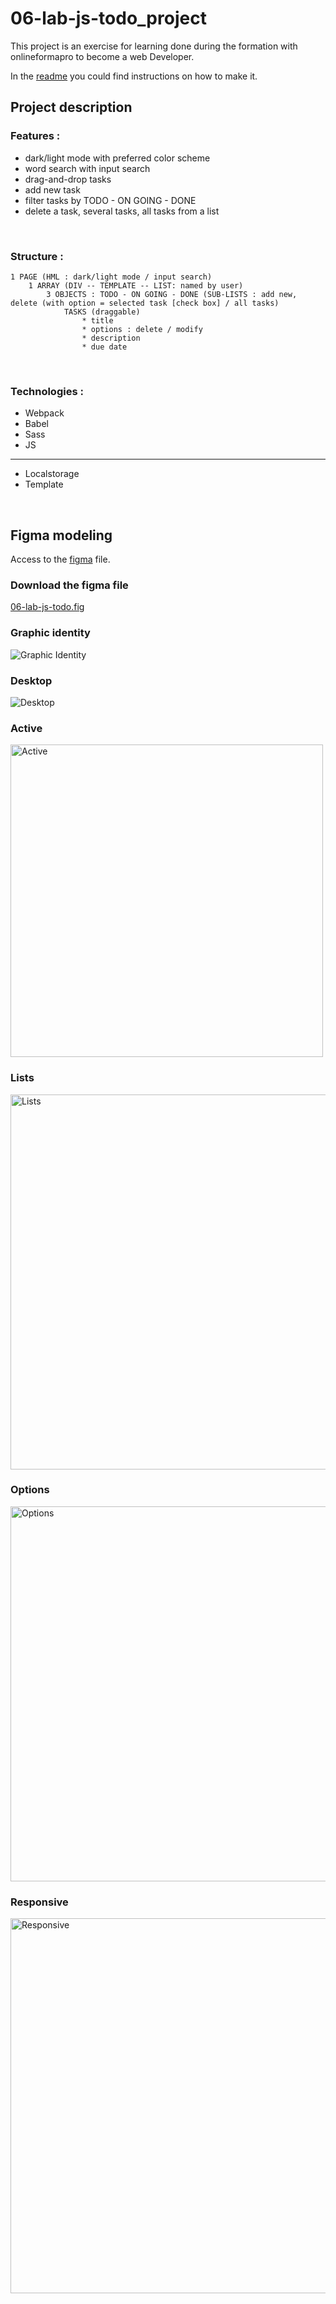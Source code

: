 # 06-lab-js-todo_project

This project is an exercise for learning done during the formation with onlineformapro to become a web Developer.

In the <a href="https://github.com/JoeWebDev70/06-lab-js-todo">readme</a> you could find instructions on how to make it.
<br>

## Project description

### Features :

 - dark/light mode with preferred color scheme
 - word search with input search
 - drag-and-drop tasks
 - add new task
 - filter tasks by TODO - ON GOING - DONE
 - delete a task, several tasks, all tasks from a list
<br>

### Structure :

	1 PAGE (HML : dark/light mode / input search)
		1 ARRAY (DIV -- TEMPLATE -- LIST: named by user)  
	 		3 OBJECTS : TODO - ON GOING - DONE (SUB-LISTS : add new, delete (with option = selected task [check box] / all tasks)
				TASKS (draggable) 
					* title
					* options : delete / modify
					* description
					* due date
<br>

### Technologies :

 - Webpack
 - Babel
 - Sass
 - JS
 -----------
 - Localstorage
 - Template
<br>

## Figma modeling

Access to the <a href="https://www.figma.com/file/Dvkq07lxpUSzG8DBKEnOer/06-lab-js-todo?type=design&node-id=33%3A150&mode=design&t=6TwZkSokPvFsnLSO-1">figma</a> file.

### Download the figma file
<a href="./figma/06-lab-js-todo.fig">06-lab-js-todo.fig</a>
<br>

### Graphic identity
<img src="./figma/graphic_identity.jpg" alt="Graphic Identity"  >
<br>

### Desktop
<img src="./figma/desktop_entry.jpg" alt="Desktop"  >
<br>

### Active
<img src="./figma/active.jpg" alt="Active" height="500" >
<br>

### Lists
<img src="./figma/desktop_list.jpg" alt="Lists" height="600" >
<br>

### Options
<img src="./figma/desktop_options.jpg" alt="Options" height="600" >
<br>

### Responsive
<img src="./figma/responsive.jpg" alt="Responsive" height="600" >
<br>
